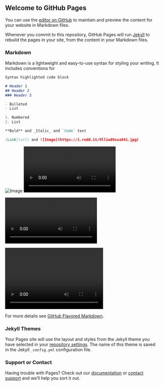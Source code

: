 ## Welcome to GitHub Pages

You can use the [editor on GitHub](https://github.com/BrandonFromHR/arduino_rover/edit/master/index.md) to maintain and preview the content for your website in Markdown files.

Whenever you commit to this repository, GitHub Pages will run [Jekyll](https://jekyllrb.com/) to rebuild the pages in your site, from the content in your Markdown files.

### Markdown

Markdown is a lightweight and easy-to-use syntax for styling your writing. It includes conventions for

```markdown
Syntax highlighted code block

# Header 1
## Header 2
### Header 3

- Bulleted
- List

1. Numbered
2. List

**Bold** and _Italic_ and `Code` text

[Link](url) and ![Image](https://i.redd.it/9lliw89xxa841.jpg)
```

![Image](https://i.redd.it/9lliw89xxa841.jpg)
![Image](https://github.com/BrandonFromHR/arduino_rover/blob/master/3x_rvr_mob_motor_mount_0.2mm_ASA_MK3S_7hr_7m_20191228001456.mp4)

![Video](https://github.com/BrandonFromHR/arduino_rover/blob/master/3x_rvr_mob_motor_mount_0.2mm_ASA_MK3S_7hr_7m_20191228001456.mp4)

<video src="https://github.com/BrandonFromHR/arduino_rover/blob/master/3x_rvr_mob_motor_mount_0.2mm_ASA_MK3S_7hr_7m_20191228001456.mp4" width="320" height="200" controls preload></video>

For more details see [GitHub Flavored Markdown](https://guides.github.com/features/mastering-markdown/).

### Jekyll Themes

Your Pages site will use the layout and styles from the Jekyll theme you have selected in your [repository settings](https://github.com/BrandonFromHR/arduino_rover/settings). The name of this theme is saved in the Jekyll `_config.yml` configuration file.

### Support or Contact

Having trouble with Pages? Check out our [documentation](https://help.github.com/categories/github-pages-basics/) or [contact support](https://github.com/contact) and we’ll help you sort it out.
